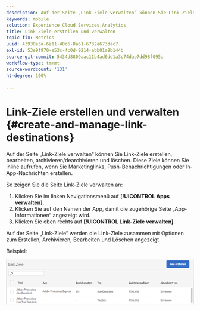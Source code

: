 ```yaml
---
description: Auf der Seite „Link-Ziele verwalten“ können Sie Link-Ziele erstellen, bearbeiten, archivieren/dearchivieren und löschen. Diese Ziele können Sie inline aufrufen, wenn Sie Marketinglinks, Push-Benachrichtigungen oder In-App-Nachrichten erstellen.
keywords: mobile
solution: Experience Cloud Services,Analytics
title: Link-Ziele erstellen und verwalten
topic-fix: Metrics
uuid: 43930e3a-6a11-40c6-8a61-6732a673dac7
exl-id: 53e9f970-e53c-4c0d-9214-abb01a9b144b
source-git-commit: 5434d8809aac11b4ad6dd1a3c74dae7dd98f095a
workflow-type: tm+mt
source-wordcount: '131'
ht-degree: 100%

---
```


# Link-Ziele erstellen und verwalten {#create-and-manage-link-destinations}

Auf der Seite „Link-Ziele verwalten“ können Sie Link-Ziele erstellen, bearbeiten, archivieren/dearchivieren und löschen. Diese Ziele können Sie inline aufrufen, wenn Sie Marketinglinks, Push-Benachrichtigungen oder In-App-Nachrichten erstellen.

So zeigen Sie die Seite Link-Ziele verwalten an:

1. Klicken Sie im linken Navigationsmenü auf **[!UICONTROL Apps verwalten]**.
1. Klicken Sie auf den Namen der App, damit die zugehörige Seite „App-Informationen“ angezeigt wird.
1. Klicken Sie oben rechts auf **[!UICONTROL Link-Ziele verwalten]**.

Auf der Seite „Link-Ziele“ werden die Link-Ziele zusammen mit Optionen zum Erstellen, Archivieren, Bearbeiten und Löschen angezeigt.

Beispiel:

![](assets/link_destinations_list.png)
